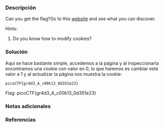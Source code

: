 ### Descripción
Can you get the flag?Go to this [website](http://saturn.picoctf.net:50984/) and see what you can discover.

Hints:
1. Do you know how to modify cookies?
### Solución
Aquí se hace bastante simple, accedemos a la página y al inspeccionarla encontramos una cookie con valor en 0, lo que haremos es cambiar este valor a 1 y al actualizar la página nos muestra la cookie:

```
picoCTF{gr4d3_A_c00k13_0d351e23}
```

Flag:
picoCTF{gr4d3_A_c00k13_0d351e23}

### Notas adicionales


### Referencias


